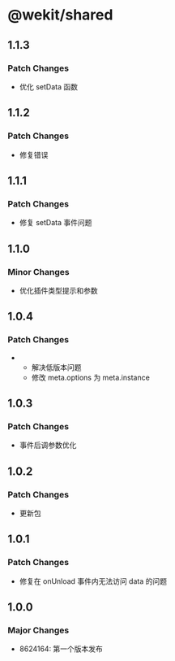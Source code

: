 # @wekit/shared

## 1.1.3

### Patch Changes

- 优化 setData 函数

## 1.1.2

### Patch Changes

- 修复错误

## 1.1.1

### Patch Changes

- 修复 setData 事件问题

## 1.1.0

### Minor Changes

- 优化插件类型提示和参数

## 1.0.4

### Patch Changes

- - 解决低版本问题
  - 修改 meta.options 为 meta.instance

## 1.0.3

### Patch Changes

- 事件后调参数优化

## 1.0.2

### Patch Changes

- 更新包

## 1.0.1

### Patch Changes

- 修复在 onUnload 事件内无法访问 data 的问题

## 1.0.0

### Major Changes

- 8624164: 第一个版本发布
